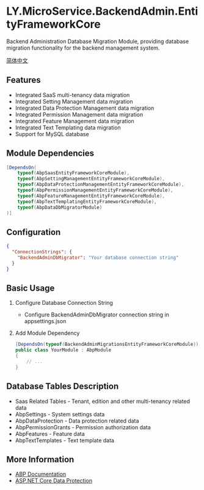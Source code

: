 # LY.MicroService.BackendAdmin.EntityFrameworkCore

Backend Administration Database Migration Module, providing database migration functionality for the backend management system.

[简体中文](./README.md)

## Features

* Integrated SaaS multi-tenancy data migration
* Integrated Setting Management data migration
* Integrated Data Protection Management data migration
* Integrated Permission Management data migration
* Integrated Feature Management data migration
* Integrated Text Templating data migration
* Support for MySQL database

## Module Dependencies

```csharp
[DependsOn(
    typeof(AbpSaasEntityFrameworkCoreModule),
    typeof(AbpSettingManagementEntityFrameworkCoreModule),
    typeof(AbpDataProtectionManagementEntityFrameworkCoreModule),
    typeof(AbpPermissionManagementEntityFrameworkCoreModule),
    typeof(AbpFeatureManagementEntityFrameworkCoreModule),
    typeof(AbpTextTemplatingEntityFrameworkCoreModule),
    typeof(AbpDataDbMigratorModule)
)]
```

## Configuration

```json
{
  "ConnectionStrings": {
    "BackendAdminDbMigrator": "Your database connection string"
  }
}
```

## Basic Usage

1. Configure Database Connection String
   * Configure BackendAdminDbMigrator connection string in appsettings.json

2. Add Module Dependency
   ```csharp
   [DependsOn(typeof(BackendAdminMigrationsEntityFrameworkCoreModule))]
   public class YourModule : AbpModule
   {
       // ...
   }
   ```

## Database Tables Description

* Saas Related Tables - Tenant, edition and other multi-tenancy related data
* AbpSettings - System settings data
* AbpDataProtection - Data protection related data
* AbpPermissionGrants - Permission authorization data
* AbpFeatures - Feature data
* AbpTextTemplates - Text template data

## More Information

* [ABP Documentation](https://docs.abp.io)
* [ASP.NET Core Data Protection](https://docs.microsoft.com/en-us/aspnet/core/security/data-protection/introduction)

